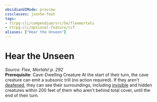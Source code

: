 ```yaml
---
obsidianUIMode: preview
cssclasses: json5e-feat
tags:
- ttrpg-cli/compendium/src/5e/fleemortals
- ttrpg-cli/optional-feature/ccf
aliases: ["Hear the Unseen"]
---
```

# Hear the Unseen
*Source: Flee, Mortals! p. 292*  
**Prerequisite**: Cave-Dwelling Creature
At the start of their turn, the cave creature can emit a subsonic trill (no action required). If they aren't [deafened](Misc%20Files/CLI/rules/conditions.md#Deafened), they can see their surroundings, including [invisible](Misc%20Files/CLI/rules/conditions.md#Invisible) and hidden creatures within 200 feet of them who aren't behind total cover, until the end of their turn.
